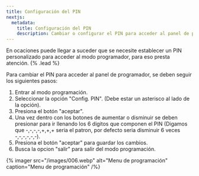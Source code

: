 ```yaml
---
title: Configuración del PIN
nextjs:
  metadata:
    title: Configuración del PIN
    description: Cambiar o configurar el PIN para acceder al panel de programador en la máquina dispensadora de tokens.
---
```


En ocaciones puede llegar a suceder que se necesite establecer un PIN personalizado para acceder al modo programador,
para eso presta atención. {% .lead %}

Para cambiar el PIN para acceder al panel de programador, se deben seguir los siguientes pasos:

1. Entrar al modo programación.
2. Seleccionar la opción "Config. PIN". (Debe estar un asterisco al lado de la opción).
3. Presiona el botón "aceptar".
4. Una vez dentro con los botones de aumentar o disminuir se deben presionar para ir llenando los 6 digitos que componen el PIN (Digamos que -,-,-,-,+,+,+ seria el patron, por defecto seria disminuir 6 veces -,-,-,-,-,-).
5. Presiona el botón "aceptar" para guardar los cambios.
6. Busca la opcion "salir" para salir del modo programación.

{% imager src="/images/006.webp" alt="Menu de programación" caption="Menu de programación" /%}

